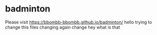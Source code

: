 # badminton
Please visit https://bbombb-bbombb.github.io/badminton/
hello trying to change this files changing again
change hey what is that
